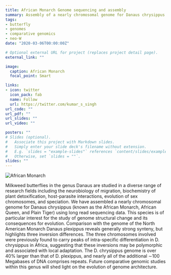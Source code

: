 ```yaml
---
title: African Monarch Genome sequencing and assembly
summary: Assembly of a nearly chromosomal genome for Danaus chrysippus (known as the African Monarch, African Queen, and Plain Tiger) using long read sequencing data and comparative genomics (2016 - 2021).
tags:
- butterfly
- genomes
- comparative genomics
- neo-W
date: "2020-03-06T00:00:00Z"

# Optional external URL for project (replaces project detail page).
external_link: ""

image:
  caption: African Monarch
  focal_point: Smart

links:
- icon: twitter
  icon_pack: fab
  name: Follow
  url: https://twitter.com/kumar_s_singh
url_code: ""
url_pdf: ""
url_slides: ""
url_video: ""

posters: ""
# Slides (optional).
#   Associate this project with Markdown slides.
#   Simply enter your slide deck's filename without extension.
#   E.g. `slides = "example-slides"` references `content/slides/example-slides.md`.
#   Otherwise, set `slides = ""`.
slides: ""
---
```

![African Monarch](/queen2.png)

Milkweed butterflies in the genus Danaus are studied in a diverse range of research fields including the neurobiology of migration, biochemistry of plant detoxification, host-parasite interactions, evolution of sex chromosomes, and speciation. We have assembled a nearly chromosomal genome for Danaus chrysippus (known as the African Monarch, African Queen, and Plain Tiger) using long read sequencing data. This species is of particular interest for the study of genome structural change and its consequences for evolution. Comparison with the genome of the North American Monarch Danaus plexippus reveals generally strong synteny, but highlights three inversion differences. The three chromosomes involved were previously found to carry peaks of intra-specific differentiation in D. chrysippus in Africa, suggesting that these inversions may be polymorphic and associated with local adaptation. The D. chrysippus genome is over 40% larger than that of D. plexippus, and nearly all of the additional ∼100 Megabases of DNA comprises repeats. Future comparative genomic studies within this genus will shed light on the evolution of genome architecture.

